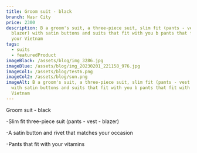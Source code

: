 ```yaml
---
title: Groom suit - black
branch: Nasr City
price: 2300
description: B a groom's suit, a three-piece suit, slim fit (pants - vest -
  blazer) with satin buttons and suits that fit with you b pants that fit with
  your Vietnam
tags:
  - suits
  - featuredProduct
imageBlack: /assets/blog/img_3286.jpg
imageBlue: /assets/blog/img_20230201_221158_976.jpg
imageCol1: /assets/blog/test6.png
imageCol2: /assets/blog/sun.png
imageAlt: B a groom's suit, a three-piece suit, slim fit (pants - vest - blazer)
  with satin buttons and suits that fit with you b pants that fit with your
  Vietnam
---
```

Groom suit - black

\-Slim fit three-piece suit (pants - vest - blazer)

\-A satin button and rivet that matches your occasion

\-Pants that fit with your vitamins